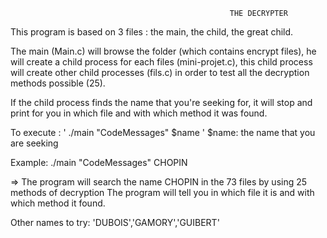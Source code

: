                                                      THE DECRYPTER
  
  
  This program is based on 3 files : the main, the child, the great child.
  
  The main (Main.c) will browse the folder (which contains encrypt files), he will create a child process for each files (mini-projet.c),
  this child process will create other child processes (fils.c) in order to test all the decryption methods possible (25).
  
  If the child process finds the name that you're seeking for, it will stop and print for you in which file and with which method it was found.
           
           
                      
  To execute : ' ./main "CodeMessages" $name ' $name: the name that you are seeking
  
  Example: ./main "CodeMessages" CHOPIN
  
  => The program will search the name CHOPIN in the 73 files by using 25 methods of decryption 
     The program will tell you in which file it is and with which method it found.
     
  Other names to try: 'DUBOIS','GAMORY','GUIBERT'   
  
